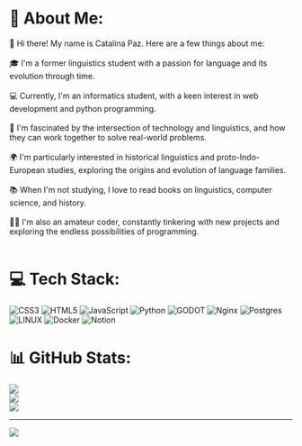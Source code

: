 # 💫 About Me:
👋 Hi there! My name is Catalina Paz. Here are a few things about me:<br><br>🎓 I'm a former linguistics student with a passion for language and its evolution through time.<br><br>💻 Currently, I'm an informatics student, with a keen interest in web development and python programming.<br><br>🤖 I'm fascinated by the intersection of technology and linguistics, and how they can work together to solve real-world problems.<br><br>🌍 I'm particularly interested in historical linguistics and proto-Indo-European studies, exploring the origins and evolution of language families.<br><br>📚 When I'm not studying, I love to read books on linguistics, computer science, and history.<br><br>👩‍💻 I'm also an amateur coder, constantly tinkering with new projects and exploring the endless possibilities of programming.<br><br>


# 💻 Tech Stack:
![CSS3](https://img.shields.io/badge/css3-%231572B6.svg?style=for-the-badge&logo=css3&logoColor=white) ![HTML5](https://img.shields.io/badge/html5-%23E34F26.svg?style=for-the-badge&logo=html5&logoColor=white) ![JavaScript](https://img.shields.io/badge/javascript-%23323330.svg?style=for-the-badge&logo=javascript&logoColor=%23F7DF1E) ![Python](https://img.shields.io/badge/python-3670A0?style=for-the-badge&logo=python&logoColor=ffdd54) ![GODOT](https://img.shields.io/badge/godot-3582bb.svg?style=for-the-badge&logo=godot-engine&logoColor=white) ![Nginx](https://img.shields.io/badge/nginx-%23009639.svg?style=for-the-badge&logo=nginx&logoColor=white) ![Postgres](https://img.shields.io/badge/postgres-%23316192.svg?style=for-the-badge&logo=postgresql&logoColor=white) ![LINUX](https://img.shields.io/badge/Linux-FCC624?style=for-the-badge&logo=linux&logoColor=black) ![Docker](https://img.shields.io/badge/docker-%230db7ed.svg?style=for-the-badge&logo=docker&logoColor=white) ![Notion](https://img.shields.io/badge/Notion-%23000000.svg?style=for-the-badge&logo=notion&logoColor=white)
# 📊 GitHub Stats:
![](https://github-readme-stats.vercel.app/api?username=cpazro&theme=dark&hide_border=false&include_all_commits=true&count_private=true)<br/>
![](https://github-readme-streak-stats.herokuapp.com/?user=cpazro&theme=dark&hide_border=false)<br/>
![](https://github-readme-stats.vercel.app/api/top-langs/?username=cpazro&theme=dark&hide_border=false&include_all_commits=true&count_private=true&layout=compact)

---
[![](https://visitcount.itsvg.in/api?id=cpazro&icon=0&color=0)](https://visitcount.itsvg.in)

<!-- Proudly created with GPRM ( https://gprm.itsvg.in ) -->
